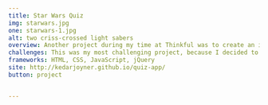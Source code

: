 ```yaml
---
title: Star Wars Quiz
img: starwars.jpg
one: starwars-1.jpg
alt: two criss-crossed light sabers
overview: Another project during my time at Thinkful was to create an interactive quiz with a focus on using JavaScript objects. I created the project in three phases which included a wireframe, static build, and then a final working version of my application.
challenges: This was my most challenging project, because I decided to move beyond the assignment requirements and add another layer of complexity by creating two quizzes in one, more questions, and a dynamic design. The user is able to choose quiz questions centered around either light-force characters or dark-force characters. Which side of the force are you on?
frameworks: HTML, CSS, JavaScript, jQuery
site: http://kedarjoyner.github.io/quiz-app/
button: project


---
```

